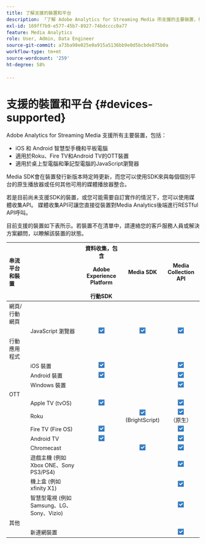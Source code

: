 ```yaml
---
title: 了解支援的裝置和平台
description: 「了解 Adobe Analytics for Streaming Media 所支援的主要裝置，例如 iOS、Android、OTT 裝置和 JavaScript 瀏覽器。」
exl-id: 169ff7b9-e577-45b7-8927-74bdcccc0a77
feature: Media Analytics
role: User, Admin, Data Engineer
source-git-commit: a73ba98e025e0a915a5136bb9e0d5bcbde875b0a
workflow-type: tm+mt
source-wordcount: '259'
ht-degree: 58%

---
```


# 支援的裝置和平台 {#devices-supported}

Adobe Analytics for Streaming Media 支援所有主要裝置，包括：

* iOS 和 Android 智慧型手機和平板電腦
* 適用於Roku、Fire TV和Android TV的OTT裝置
* 適用於桌上型電腦和筆記型電腦的JavaScript瀏覽器

Media SDK會在裝置發行新版本時定時更新，而您可以使用SDK來與每個個別平台的原生播放器或任何其他可用的媒體播放器整合。

若是目前尚未支援SDK的裝置，或您可能需要自訂實作的情況下，您可以使用媒體收集API。 媒體收集API可讓您直接從裝置對Media Analytics後端進行RESTful API呼叫。

目前支援的裝置如下表所示。若裝置不在清單中，請連絡您的客戶服務人員或解決方案顧問，以瞭解該裝置的狀態。

| 串流平台和裝置 |  | 資料收集，包含<br></br> Adobe Experience Platform<br></br> 行動SDK | Media SDK | Media Collection API |
|:---|:---|:---:|:---:|:---:|
| 網頁/行動網頁 |  |  |  |  |
|  | JavaScript 瀏覽器 | ![支援](/help/assets/icon-blue-check.png) | ![支援](/help/assets/icon-blue-check.png) | ![支援](/help/assets/icon-blue-check.png) |
| 行動應用程式 |  |  |  |  |
|  | iOS 裝置 | ![支援](/help/assets/icon-blue-check.png) |  | ![支援](/help/assets/icon-blue-check.png) |
|  | Android 裝置 | ![支援](/help/assets/icon-blue-check.png) |  | ![支援](/help/assets/icon-blue-check.png) |
|  | Windows 裝置 |  |  | ![支援](/help/assets/icon-blue-check.png) |
| OTT |  |  |  |  |
|  | Apple TV (tvOS) | ![支援](/help/assets/icon-blue-check.png) |  | ![支援](/help/assets/icon-blue-check.png) |
|  | Roku |  | ![支援](/help/assets/icon-blue-check.png)<br>(BrightScript) | ![支援](/help/assets/icon-blue-check.png)<br>（原生） |
|  | Fire TV (Fire OS) | ![支援](/help/assets/icon-blue-check.png) |  | ![支援](/help/assets/icon-blue-check.png) |
|  | Android TV | ![支援](/help/assets/icon-blue-check.png) |  | ![支援](/help/assets/icon-blue-check.png) |
|  | Chromecast |  | ![支援](/help/assets/icon-blue-check.png) | ![支援](/help/assets/icon-blue-check.png) |
|  | 遊戲主機 (例如 Xbox ONE、Sony PS3/PS4) |  |  | ![支援](/help/assets/icon-blue-check.png) |
|  | 機上盒 (例如 xfinity X1) |  |  | ![支援](/help/assets/icon-blue-check.png) |
|  | 智慧型電視 (例如 Samsung、LG、Sony、Vizio) |  |  | ![支援](/help/assets/icon-blue-check.png) |
| 其他 |  |  |  |  |
|  | 新連網裝置 |  |  | ![支援](/help/assets/icon-blue-check.png) |
